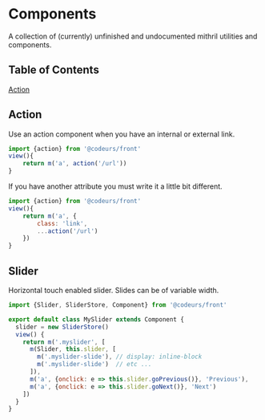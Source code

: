 # Components
A collection of (currently) unfinished and undocumented mithril utilities and components.

## Table of Contents
[Action](#action)

## Action

Use an action component when you have an internal or external link.

```javascript
import {action} from '@codeurs/front'
view(){
    return m('a', action('/url'))
}
```

If you have another attribute you must write it a little bit different.

```javascript
import {action} from '@codeurs/front'
view(){
    return m('a', {
        class: 'link',
        ...action('/url')
    })
}
```

## Slider

Horizontal touch enabled slider. Slides can be of variable width.

````javascript
import {Slider, SliderStore, Component} from '@codeurs/front'

export default class MySlider extends Component {
  slider = new SliderStore()
  view() {
    return m('.myslider', [
      m(Slider, this.slider, [
        m('.myslider-slide'), // display: inline-block
        m('.myslider-slide')  // etc ...
      ]),
      m('a', {onclick: e => this.slider.goPrevious()}, 'Previous'),
      m('a', {onclick: e => this.slider.goNext()}, 'Next')
    ])
  }
}
````
